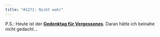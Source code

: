 ```yaml
---
title: "#1271: Nicht wahr"
---
```


P.S.:
Heute ist der <a href="http://www.fonflatter.de/dateien/kalender_fonflatter_2009.pdf"><strong>Gedenktag für Vergessenes</strong></a>. Daran hätte ich beinahe nicht gedacht...

